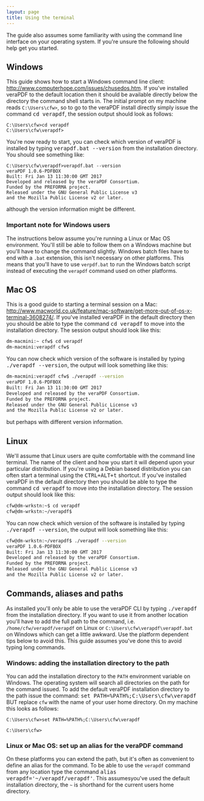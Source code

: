 ```yaml
---
layout: page
title: Using the terminal
---
```


The guide also assumes some familiarity with using the command line interface
on your operating system. If you're unsure the following should help get you
started.

Windows
-------
This guide shows how to start a Windows command line client: http://www.computerhope.com/issues/chusedos.htm. If you've installed veraPDF to
the default location then it should be available directly below the directory
the command shell starts in. The initial prompt on my machine reads `C:\Users\cfw>`, so to go to the veraPDF install directly simply issue the
command <kbd>cd verapdf</kbd>, the session output should look as follows:

```
C:\Users\cfw>cd verapdf
C:\Users\cfw\verapdf>
```

You're now ready to start, you can check which version of veraPDF is installed
by typing <kbd>verapdf.bat --version</kbd> from the installation directory. You should see something like:

```
C:\Users\cfw\verapdf>verapdf.bat --version
veraPDF 1.0.6-PDFBOX
Built: Fri Jan 13 11:30:00 GMT 2017
Developed and released by the veraPDF Consortium.
Funded by the PREFORMA project.
Released under the GNU General Public License v3
and the Mozilla Public License v2 or later.
```

although the version information might be different.

### Important note for Windows users
The instructions below assume you're running a Linux or Mac OS environment.
You'll still be able to follow them on a Windows machine but you'll have to
change the command slightly. Windows batch files have to end with a `.bat`
extension, this isn't necessary on other platforms. This means that you'll have to use `verpdf.bat` to run the Windows batch script instead of executing the `verapdf` command used on other platforms.

Mac OS
------
This is a good guide to starting a terminal session on a Mac: http://www.macworld.co.uk/feature/mac-software/get-more-out-of-os-x-terminal-3608274/. If you've installed veraPDF in the default directory then you should be
able to type the command <kbd>cd verapdf</kbd> to move into the installation directory. The session output should look like this:

```bash
dm-macmini:~ cfw$ cd verapdf
dm-macmini:verapdf cfw$
```

You can now check which version of the software is installed by typing
<kbd>./verapdf --version</kbd>, the output will look something like this:

```bash
dm-macmini:verapdf cfw$ ./verapdf --version
veraPDF 1.0.6-PDFBOX
Built: Fri Jan 13 11:30:00 GMT 2017
Developed and released by the veraPDF Consortium.
Funded by the PREFORMA project.
Released under the GNU General Public License v3
and the Mozilla Public License v2 or later.
```

but perhaps with different version information.

Linux
-----
We'll assume that Linux users are quite comfortable with the command line
terminal. The name of the client and how you start it will depend upon your
particular distribution. If you're using a Debian based distribution you can
often start a terminal using the <kbd>CTRL+ALT+t</kbd> shortcut. If you've installed veraPDF in the default directory then you should be
able to type the command <kbd>cd verapdf</kbd> to move into the installation directory. The session output should look like this:

```bash
cfw@dm-wrkstn:~$ cd verapdf
cfw@dm-wrkstn:~/verapdf$
```

You can now check which version of the software is installed by typing
<kbd>./verapdf --version</kbd>, the output will look something like this:

```bash
cfw@dm-wrkstn:~/verapdf$ ./verapdf --version
veraPDF 1.0.6-PDFBOX
Built: Fri Jan 13 11:30:00 GMT 2017
Developed and released by the veraPDF Consortium.
Funded by the PREFORMA project.
Released under the GNU General Public License v3
and the Mozilla Public License v2 or later.
```

Commands, aliases and paths
---------------------------
As installed you'll only be able to use the veraPDF CLI by typing
<kbd>./verapdf</kbd> from the installation directory. If you want to use it from another location you'll have to add the full path to the command, i.e. `/home/cfw/verapdf/verapdf` on Linux or `C:\Users\cfw\verapdf\verapdf.bat`
on Windows which can get a little awkward. Use the platform dependent tips
below to avoid this. This guide assumes you've done this to avoid typing
long commands.

### Windows: adding the installation directory to the path
You can add the installation directory to the `PATH` environment variable on
Windows. The operating system will search all directories on the path for the
command issued. To add the default veraPDF installation directory to the path
issue the command: <kbd>set PATH=%PATH%;C:\Users\cfw\verapdf</kbd> BUT replace
`cfw` with the name of your user home directory. On my machine this looks as
follows:

```
C:\Users\cfw>set PATH=%PATH%;C:\Users\cfw\verapdf

C:\Users\cfw>
```

### Linux or Mac OS: set up an alias for the veraPDF command
On these platforms you can extend the path, but it's often as convenient to
define an alias for the command. To be able to use the `verapdf` command from
any location type the command <kbd>alias verapdf='~/verapdf/verapdf'</kbd>.
This assumesyou've used the default installation directory, the `~` is
shorthand for the current users home directory.
